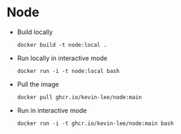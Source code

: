 # Node

* Build locally
  ```shell
  docker build -t node:local .
  ```

* Run locally in interactive mode
  ```shell
  docker run -i -t node:local bash
  ```

* Pull the image
  ```shell
  docker pull ghcr.io/kevin-lee/node:main
  ```

* Run in interactive mode
  ```shell
  docker run -i -t ghcr.io/kevin-lee/node:main bash
  ```
